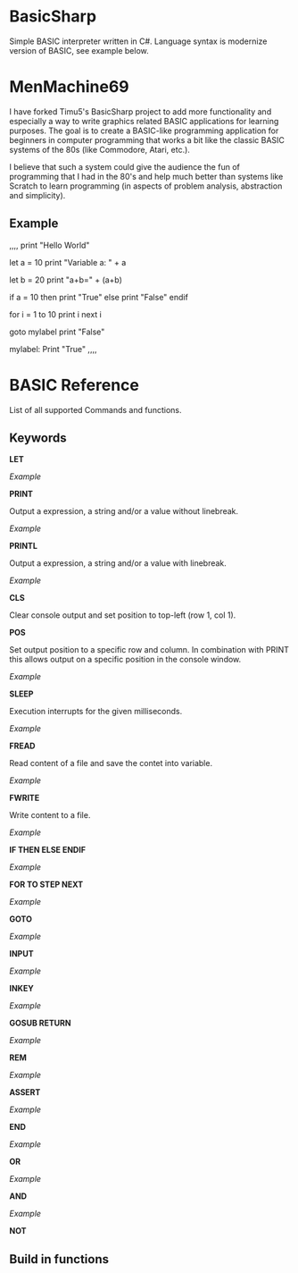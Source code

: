 BasicSharp
====
Simple BASIC interpreter written in C#. Language syntax is modernize version of BASIC, see example below.

MenMachine69
====

I have forked Timu5's BasicSharp project to add more functionality and especially a way to write graphics related BASIC applications for learning purposes. The goal is to create a BASIC-like programming application for beginners in computer programming that works a bit like the classic BASIC systems of the 80s (like Commodore, Atari, etc.).

I believe that such a system could give the audience the fun of programming that I had in the 80's and help much better than systems like Scratch to learn programming (in aspects of problem analysis, abstraction and simplicity).


Example
-------
,,,,
print "Hello World"

let a = 10
print "Variable a: " + a

let b = 20
print "a+b=" + (a+b)

if a = 10 then
    print "True"
else
    print "False"
endif

for i = 1 to 10
    print i
next i

goto mylabel
print "False"

mylabel:
Print "True"
,,,,

BASIC Reference
===============
List of all supported Commands and functions.

Keywords
--------
**LET** 

*Example*

**PRINT** 

Output a expression, a string and/or a value without linebreak.

*Example*

**PRINTL**

Output a expression, a string and/or a value with linebreak.

*Example*

**CLS**

Clear console output and set position to top-left (row 1, col 1).

**POS**

Set output position to a specific row and column. In combination with PRINT this allows output on a specific position in the console window.

*Example*

**SLEEP**

Execution interrupts for the given milliseconds.

*Example*

**FREAD**

Read content of a file and save the contet into variable.

*Example*

**FWRITE**

Write content to a file.

*Example*

**IF THEN ELSE ENDIF**

*Example*

**FOR TO STEP NEXT**

*Example*

**GOTO**

*Example*

**INPUT**

*Example*

**INKEY**

*Example*

**GOSUB RETURN**

*Example*

**REM**

*Example*

**ASSERT**

*Example*

**END**

*Example*

**OR** 

*Example*

**AND** 

*Example*

**NOT**

Build in functions
------------------




    
    
    
